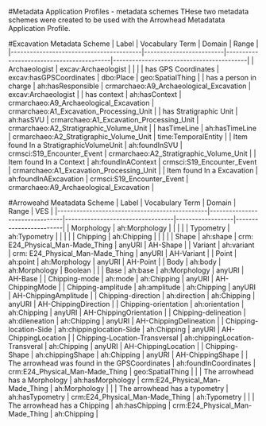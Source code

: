 #Metadata Application Profiles - metadata schemes
THese two metadata schemes were created to be used with the Arrowhead Metadatata Application Profile.

#Excavation Metadata Scheme
| Label                                   | Vocabulary Term         | Domain                                   | Range                                    |
|-----------------------------------------|-------------------------|------------------------------------------|------------------------------------------|
| Archaeologist                           | excav:Archaeologist     |                                          |                                          |
| has GPS Coordinates                     | excav:hasGPSCoordinates | dbo:Place                                | geo:SpatialThing                         |
| has a person in charge                  | ah:hasResponsible       | crmarchaeo:A9_Archaeological_Excavation  | excav:Archaeologist                      |
| has context                             | ah:hasContext           | crmarchaeo:A9_Archaeological_Excavation  | crmarchaeo:A1_Excavation_Processing_Unit |
| has Stratigraphic Unit                  | ah:hasSVU               | crmarchaeo:A1_Excavation_Processing_Unit | crmarchaeo:A2_Stratigraphic_Volume_Unit  |
| hasTimeLine                             | ah:hasTimeLine          | crmarchaeo:A2_Stratigraphic_Volume_Unit  | time:TemporalEntity                      |
| Item found In a StratigraphicVolumeUnit | ah:foundInSVU           | crmsci:S19_Encounter_Event               | crmarchaeo:A2_Stratigraphic_Volume_Unit  |
| Item found In a Context                 | ah:foundInAContext      | crmsci:S19_Encounter_Event               | crmarchaeo:A1_Excavation_Processing_Unit |
| Item found In a Excavation              | ah:foundInAExcavation   | crmsci:S19_Encounter_Event               | crmarchaeo:A9_Archaeological_Excavation  |


#Arroweahd Meatadata Scheme
| Label                                         | Vocabulary Term                | Domain                           | Range            | VES                    |
|-----------------------------------------------|--------------------------------|----------------------------------|------------------|------------------------|
| Morphology                                    | ah:Morphology                  |                                  |                  |                        |
| Typometry                                     | ah:Typometry                   |                                  |                  |                        |
| Chipping                                      | ah:Chipping                    |                                  |                  |                        |
| Shape                                         | ah:shape                       | crm: E24_Physical_Man-Made_Thing | anyURI           | AH-Shape               |
| Variant                                       | ah:variant                     | crm: E24_Physical_Man-Made_Thing | anyURI           | AH-Variant             |
| Point                                         | ah:point                       | ah:Morphology                    | anyURI           | AH-Point               |
| Body                                          | ah:body                        | ah:Morphology                    | Boolean          |                        |
| Base                                          | ah:base                        | ah:Morphology                    | anyURI           | AH-Base                |
| Chipping-mode                                 | ah:mode                        | ah:Chipping                      | anyURI           | AH-ChippingMode        |
| Chipping-amplitude                            | ah:amplitude                   | ah:Chipping                      | anyURI           | AH-ChippingAmplitude   |
| Chipping-direction                            | ah:direction                   | ah:Chipping                      | anyURI           | AH-ChippingDirection   |
| Chipping-orientation                          | ah:orientation                 | ah:Chipping                      | anyURI           | AH-ChippingOrientation |
| Chipping-delineation                          | ah:dileneation                 | ah:Chipping                      | anyURI           | AH-ChippingDelineation |
| Chipping-location-Side                        | ah:chippinglocation-Side       | ah:Chipping                      | anyURI           | AH-ChippingLocation    |
| Chipping-Location-Transversal                 | ah:chippingLocation-Transveral | ah:Chipping                      | anyURI           | AH-ChippingLocation    |
| Chipping-Shape                                | ah:chippingShape               | ah:Chipping                      | anyURI           | AH-ChippingShape       |
| The arrowhead was found in the GPSCoordinates | ah:foundInCoordinates          | crm:E24_Physical_Man-Made_Thing  | geo:SpatialThing |                        |
| The arrowhead has a Morphology                | ah:hasMorphology               | crm:E24_Physical_Man-Made_Thing  | ah:Morphology    |                        |
| The arrowhead has a typometry                 | ah:hasTypometry                | crm:E24_Physical_Man-Made_Thing  | ah:Typometry     |                        |
| The arrowhead has a Chipping                  | ah:hasChipping                 | crm:E24_Physical_Man-Made_Thing  | ah:Chipping      |

